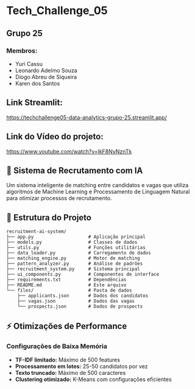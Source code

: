 # Tech_Challenge_05

## Grupo 25

### Membros:
- Yuri Cassu
- Leonardo Adelmo Souza
- Diogo Abreu de Siqueira
- Karen dos Santos

## Link Streamlit:
https://techchallenge05-data-analytics-grupo-25.streamlit.app/

## Link do Vídeo do projeto:
https://www.youtube.com/watch?v=lkF8NyNznTk

## 🎯 Sistema de Recrutamento com IA

Um sistema inteligente de matching entre candidatos e vagas que utiliza algoritmos de Machine Learning e Processamento de Linguagem Natural para otimizar processos de recrutamento.

## 📁 Estrutura do Projeto

```
recruitment-ai-system/
├── app.py                    # Aplicação principal
├── models.py                 # Classes de dados
├── utils.py                  # Funções utilitárias
├── data_loader.py            # Carregamento de dados
├── matching_engine.py        # Motor de matching
├── pattern_analyzer.py       # Análise de padrões
├── recruitment_system.py     # Sistema principal
├── ui_components.py          # Componentes de interface
├── requirements.txt          # Dependências
├── README.md                 # Este arquivo
└── files/                    # Pasta de dados
    ├── applicants.json       # Dados dos candidatos
    ├── vagas.json            # Dados das vagas
    └── prospects.json        # Dados de prospects
```

## ⚡ Otimizações de Performance

### Configurações de Baixa Memória

- **TF-IDF limitado:** Máximo de 500 features
- **Processamento em lotes:** 25-50 candidatos por vez
- **Texto truncado:** Máximo de 500 caracteres
- **Clustering otimizado:** K-Means com configurações eficientes
